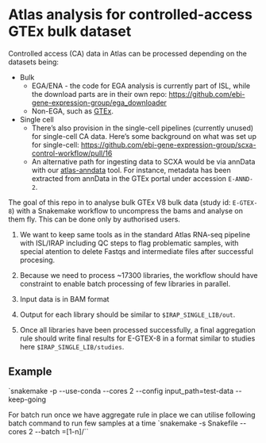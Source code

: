 # Atlas analysis for controlled-access GTEx bulk dataset

Controlled access (CA) data in Atlas can be processed depending on the datasets being:
- Bulk
  - EGA/ENA - the code for EGA analysis is currently part of ISL, while the download parts are in their own repo: https://github.com/ebi-gene-expression-group/ega_downloader
  - Non-EGA, such as [GTEx](https://gtexportal.org/home/datasets).
- Single cell
  - There’s also provision in the single-cell pipelines (currently unused) for single-cell CA data. Here’s some background on what was set up for single-cell: https://github.com/ebi-gene-expression-group/scxa-control-workflow/pull/16
  - An alternative path for ingesting data to SCXA would be via annData with our [atlas-anndata](https://github.com/ebi-gene-expression-group/atlas-anndata) tool. For instance, metadata has been extracted from annData in the GTEx portal under accession `E-ANND-2`.

The goal of this repo in to analyse bulk GTEx V8 bulk data (study id: `E-GTEX-8`) with a Snakemake workflow to uncompress the bams and analyse on them fly. This can be done only by authorised users. 

1. We want to keep same tools as in the standard Atlas RNA-seq pipeline with ISL/IRAP including QC steps to flag problematic samples, with special atention to delete Fastqs and intermediate files after successful procesing.

2. Because we need to process ~17300 libraries, the workflow should have constraint to enable batch processing of few libraries in parallel. 

3. Input data is in BAM format

4. Output for each library should be similar to `$IRAP_SINGLE_LIB/out`.

5. Once all libraries have been processed successfully, a final aggregation rule should write final results for E-GTEX-8 in a format similar to studies here `$IRAP_SINGLE_LIB/studies`.

## Example
`snakemake -p --use-conda --cores 2 --config input_path=test-data --keep-going

For batch run
once we have aggregate rule in place we can utilise following batch command to run few samples at a time
`snakemake -s Snakefile --cores 2 --batch <merge-rule>=[1-n]/<n>``
